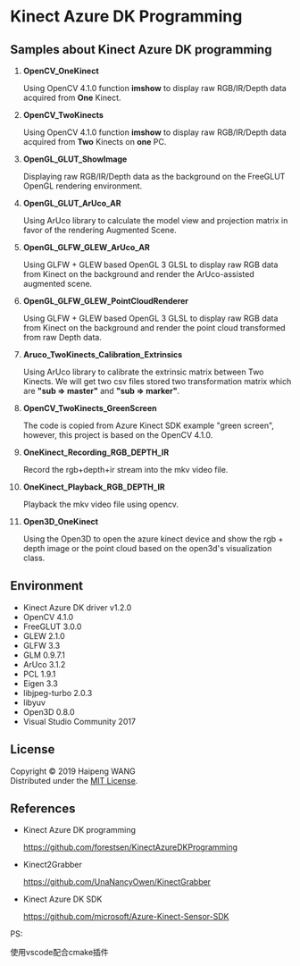 # Kinect Azure DK Programming

## Samples about Kinect Azure DK programming

1. **OpenCV_OneKinect**

   Using OpenCV 4.1.0 function **imshow** to display raw RGB/IR/Depth data acquired from **One** Kinect.

2. **OpenCV_TwoKinects**

   Using OpenCV 4.1.0 function **imshow** to display raw RGB/IR/Depth data acquired from **Two** Kinects on **one** PC.

3. **OpenGL_GLUT_ShowImage**

   Displaying raw RGB/IR/Depth data as the background on the FreeGLUT OpenGL rendering environment.

4. **OpenGL_GLUT_ArUco_AR**

   Using ArUco library to calculate the model view and projection matrix in favor of the rendering Augmented Scene.

5. **OpenGL_GLFW_GLEW_ArUco_AR**

   Using GLFW + GLEW based OpenGL 3 GLSL to display raw RGB data from Kinect on the background and render the ArUco-assisted augmented scene.

6. **OpenGL_GLFW_GLEW_PointCloudRenderer**

   Using GLFW + GLEW based OpenGL 3 GLSL to display raw RGB data from Kinect on the background and render the point cloud transformed from raw Depth data.
   
7. **Aruco_TwoKinects_Calibration_Extrinsics**

   Using ArUco library to calibrate the extrinsic matrix between Two Kinects. We will get two csv files stored two transformation matrix which are **"sub => master"** and **"sub => marker"**.
   
8. **OpenCV_TwoKinects_GreenScreen**

   The code is copied from Azure Kinect SDK example "green screen", however, this project is based on  the OpenCV 4.1.0.

9. **OneKinect_Recording_RGB_DEPTH_IR**

   Record the rgb+depth+ir stream into the mkv video file.

10. **OneKinect_Playback_RGB_DEPTH_IR**

    Playback the mkv video file using opencv.

11. **Open3D_OneKinect**

    Using the Open3D to open the azure kinect device and show the rgb + depth image or the point cloud based on the open3d's visualization class.

## Environment

- Kinect Azure DK driver v1.2.0
- OpenCV 4.1.0
- FreeGLUT 3.0.0
- GLEW 2.1.0
- GLFW 3.3
- GLM 0.9.7.1
- ArUco 3.1.2
- PCL 1.9.1
- Eigen 3.3
- libjpeg-turbo 2.0.3
- libyuv
- Open3D 0.8.0
- Visual Studio Community 2017



## License

Copyright &copy; 2019 Haipeng WANG  
Distributed under the [MIT License](http://www.opensource.org/licenses/mit-license.php "MIT License | Open Source Initiative").  

## References

* Kinect Azure DK programming
  
  https://github.com/forestsen/KinectAzureDKProgramming

* Kinect2Grabber
  
  https://github.com/UnaNancyOwen/KinectGrabber

* Kinect Azure DK SDK
  
  https://github.com/microsoft/Azure-Kinect-Sensor-SDK



PS: 

使用vscode配合cmake插件
